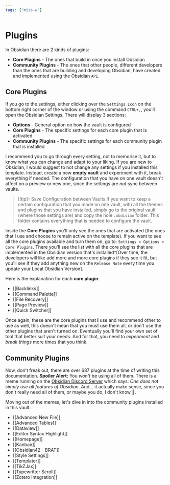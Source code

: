 ```yaml
---
tags: ["miss-w"]
---
```


# Plugins

In Obsidian there are 2 kinds of plugins:
- **Core Plugins** - The ones that build in once you install Obsidian
- **Community Plugins** - The ones that other people, different developers than the ones that are building and developing Obsidian, have created and implemented using the Obsidian `API`.

## Core Plugins

If you go to the settings, either clicking over the `Settings Icon` on the bottom right corner of the window or using the command `CTRL+,`, you'll open the Obsidian Settings. There will display 3 sections:
- **Options** - General option on how the vault is configured
- **Core Plugins** - The specific settings for each core plugin that is activated
- **Community Plugins** - The specific settings for each community plugin that is installed

I recommend you to go through every setting, not to memorise it, but to know what you can change and adapt to your liking. If you are new to Obsidian, I would suggest to not change any settings if you installed this template. Instead, create a new **empty vault** and experiment with it, break everything if needed. The configuration that you have on one vault doesn't affect on a preview or new one, since the settings are *not* sync between vaults.

> [!tip]- Save Configuration between Vaults
> If you want to keep a certain configuration that you made on one vault, with all the themes and plugins that you have installed, simply go to the original vault (where those settings are) and copy the hole `.obdisian` folder. This folder contains everything that is needed to configure the vault. 

Inside the **Core Plugins** you'll only see the ones that are activated (the ones that I use and choose to remain active on the template). If you want to see all the core plugins available and turn them on, go to: `Settings > Options > Core Plugins`. There you'll see the list with all the core plugins that are implemented in the Obsidian version that's installed^[Over time, the developers will like add more and more core plugins if they see it fit, but you'll see if they add anything new on the `Release Note` every time you update your Local Obsidian Version].

Here is the explanation for each **core plugin**:
- [[Backlinks]]
- [[Command Palette]]
- [[File Recovery]]
- [[Page Preview]]
- [[Quick Switcher]]

Once again, these are the core plugins that **I** use and recommend other to use as well, this doesn't mean that you must use them all, or don't use the other plugins that aren't turned on. Eventually you'll find your own set of tool that better suit your needs. And for that, you need to *experiment* and *break things* more times that you think.

## Community Plugins

Now, don't freak out, there are over $687 \text{ plugins}$ at the time of writing this documentation. **Spoiler Alert:** You *won't* be using all of them. There is a meme running on the [Obsidian Discord Server](https://obsidian.md/community) which says: *One does not simply use all features of Obsidian*. And... it actually make sense, since you don't really need all of them, or maybe you do, I don't know 🤣.

Moving out of the memes, let's dive in into the community plugins installed in this vault:
- [[Advanced New File]]
- [[Advanced Tables]]
- [[Dataview]]
- [[Editor Syntax Highlight]]
- [[Homepage]]
- [[Kanban]]
- [[Obsidian42 - BRAT]]
- [[Style Settings]]
- [[Templater]]
- [[TikZJax]]
- [[Typewritter Scroll]]
- [[Zotero Integration]]